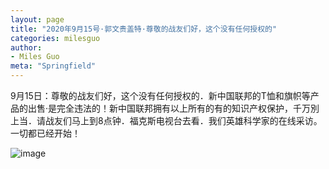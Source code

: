 ```yaml
---
layout: page
title: "2020年9月15号·郭文贵盖特·尊敬的战友们好，这个没有任何授权的"
categories: milesguo
author:
- Miles Guo
meta: "Springfield"
---
```


9月15日：尊敬的战友们好，这个没有任何授权的．新中国联邦的T恤和旗帜等产品的出售·是完全违法的！新中国联邦拥有以上所有的有的知识产权保护，千万別上当．请战友们马上到8点钟．福克斯电视台去看．我们英雄科学家的在线采访。一切都已经开始！ 

![image](../../../../image/milesguo/2020_09_16_Miles_Guo_Getter_2.png)
